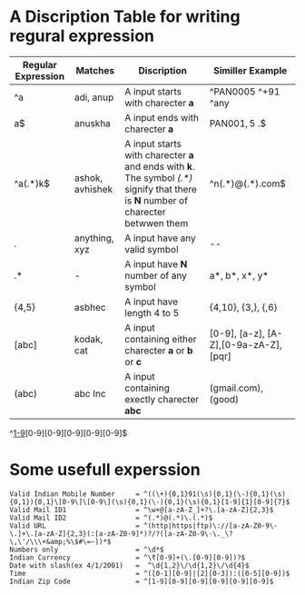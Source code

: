 A Discription Table for writing regural expression
==================================================

|Regular Expression  	|Matches  	|Discription  	|Similler Example  	|
|---	|---	|---	|---	|
|^a  	|adi, anup  	|A input starts with charecter **a**  	| ^PAN0005 ^+91 ^any	|
|a$  	|anuskha  	|A input ends with charecter **a**  	|PAN001$, 5$ \.$  	|
|^a(.\*)k$  	|ashok, avhishek  	|A input starts with charecter **a** and ends with **k**. The symbol *(.\*)* signify that there is **N** number of charecter betwwen them  	| ^n(.\*)@(.\*).com$  	|
|.  	|anything, xyz  	|A input have any valid symbol  	| --	|
|.*  	|-  	|A input have **N** number of any symbol  	| a*, b*, x*, y*	|
|{4,5}  	|asbhec  	|A input have length 4 to 5  	| {4,10}, {3,}, {,6}	|
|\[abc\]  	|kodak, cat  	|A input containing either charecter **a** or **b** or **c**  	| [0-9], [a-z], [A-Z],[0-9a-zA-Z],[pqr]	|
|(abc)  	|abc Inc  	|A input containing exectly charecter **abc**  	| (gmail.com), (good)	|

^[1-9](0-9)[0-9][0-9][0-9][0-9][0-9]$


# Some usefull experssion
```jsvascript
Valid Indian Mobile Number     = ^((\+){0,1}91(\s){0,1}(\-){0,1}(\s){0,1}){0,1}\[0-9\]\[0-9\](\s){0,1}(\-){0,1}(\s){0,1}[1-9]{1}[0-9]{7}$
Valid Mail ID1                 = ^\w+@[a-zA-Z_]+?\.[a-zA-Z]{2,3}$
Valid Mail ID2                 = ^(.*)@(.*)\.(.*)$
Valid URL                      = ^(http|https|ftp)\://[a-zA-Z0-9\-\.]+\.[a-zA-Z]{2,3}(:[a-zA-Z0-9]*)?/?([a-zA-Z0-9\-\._\?\,\'/\\\+&amp;%\$#\=~])*$
Numbers only                   = ^\d*$
Indian Currency                = ^\₹[0-9]+(\.[0-9][0-9])?$
Date with slash(ex 4/1/2001)   =  ^\d{1,2}\/\d{1,2}\/\d{4}$
Time                           = ^([0-1][0-9]|[2][0-3]):([0-5][0-9])$   
Indian Zip Code                = ^[1-9][0-9][0-9][0-9][0-9][0-9]$
```
